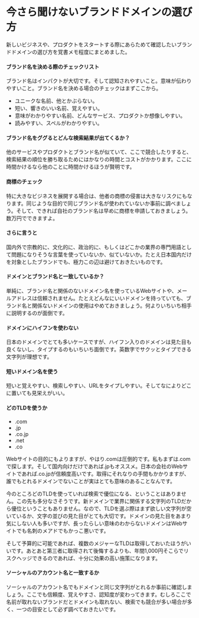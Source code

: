 # 今さら聞けないブランドドメインの選び方

新しいビジネスや、プロダクトをスタートする際にあらためて確認したいブランドドメインの選び方を覚書メモ程度にまとめました。

#### ブランド名を決める際のチェックリスト

ブランド名はインパクトが大切です。そして認知されやすいこと。意味が伝わりやすいこと。ブランド名を決める場合のチェックはまずここから。

* ユニークな名前、他とかぶらない。  
* 短い、響きのいい名前、覚えやすい。  
* 意味がわかりやすい名前、どんなサービス、プロダクトか想像しやすい。  
* 読みやすい、スペルがわかりやすい。

#### ブランド名をググるとどんな検索結果が出てくるか？

他のサービスやプロダクトとブランド名が似ていて、ここで競合したりすると、検索結果の順位を勝ち取るためにはかなりの時間とコストがかかります。ここに時間かけるなら他のことに時間かけるほうが賢明です。  

#### 商標のチェック

特に大きなビジネスを展開する場合は、他者の商標の侵害は大きなリスクにもなります。同じような目的で同じブランド名が使われていないか事前に調べましょう。そして、できれば自社のブランド名は早めに商標を申請しておきましょう。数万円でできますよ。

#### さらに言うと

国内外で宗教的に、文化的に、政治的に、もしくはどこかの業界の専門用語として問題になりそうな言葉を使っていないか、似ていないか。たとえ日本国内だけを対象としたブランドでも、極力この辺は避けておきたいものです。

#### ドメインとブランド名と一致しているか？

単純に、ブランド名と関係のないドメイン名を使っているWebサイトや、メールアドレスは信頼されません。たとえどんなにいいドメインを持っていても、ブランド名と関係ないドメインの使用はやめておきましょう。何よりいちいち相手に説明するのが面倒です。  

#### ドメインにハイフンを使わない

日本のドメインでとても多いケースですが、ハイフン入りのドメインは見た目も良くないし、タイプするのもいちいち面倒です。英数字でサクッとタイプできる文字列が理想です。  

#### 短いドメイン名を使う

短いと覚えやすい、検索しやすい、URLをタイプしやすい。そしてなによりどこに置いても見栄えがいい。  

#### どのTLDを使うか

* .com
* .jp
* .co.jp
* .net
* .co

Webサイトの目的にもよりますが、やはり.comは圧倒的です。私もまずは.comで探します。そして国内向けだけであれば.jpもオススメ。日本の会社のWebサイトであれば.co.jpが信頼度高いです。取得にそれなりの手間もかかりますが、誰でもとれるドメインでないことが実はとても意味のあることなんです。  

今のところどのTLDを使っていれば検索で優位になる、ということはありません。この先も多分なさそうです。新ドメインで業界に関係する文字列のTLDだから優位ということもありません。なので、TLDを選ぶ際はまず欲しい文字列が空いているか、文字の並びの見た目がとても大切です。ドメインの見た目をあまり気にしない人も多いですが、長ったらしい意味のわからないドメインはWebサイトでも名刺のメアドでもかっこ悪いです。  

そして予算的に可能であれば、複数のメジャーなTLDは取得しておいたほうがいいです。あとあと第三者に取得されて後悔するよりも、年間1,000円そこらでリスクヘッジできるのであれば、十分に効果の高い施策になります。  

#### ソーシャルのアカウント名と一致するか

ソーシャルのアカウント名でもドメインと同じ文字列がとれるか事前に確認しましょう。ここでも信頼度、覚えやすさ、認知度が変わってきます。むしろここで名前が取れないブランドだとドメインも取れない、検索でも競合が多い場合が多く、一つの目安として必ず調べておきたいです。

